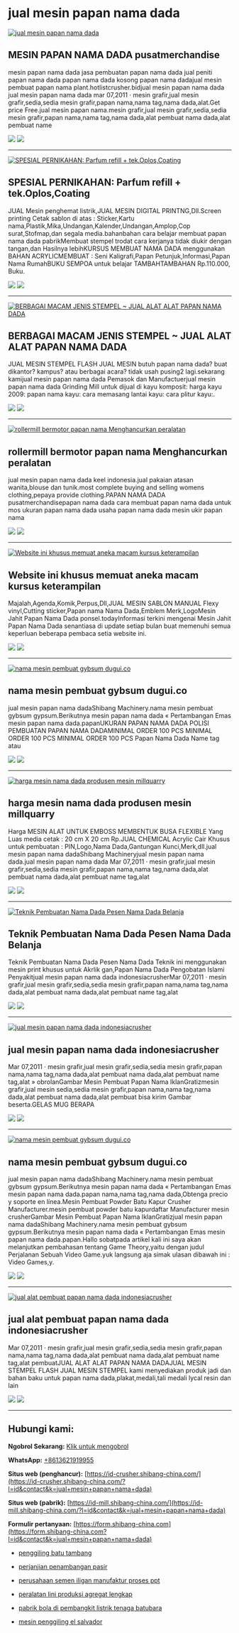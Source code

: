 # jual mesin papan nama dada

<a href="https://swt.shibang-china.com/?l=id&img&k=jual+mesin+papan+nama+dada" target="_blank">![jual mesin papan nama dada](http://static.shibang-china.com/all-800x300/735.jpg)</a>

## MESIN PAPAN NAMA DADA pusatmerchandise
mesin papan nama dada jasa pembuatan papan nama dada jual peniti papan nama dada papan nama dada kosong papan nama dadajual mesin pembuat papan nama plant.hotlistcrusher.bidjual mesin papan nama dada jual mesin papan nama dada mar 07,2011 · mesin grafir,jual mesin grafir,sedia,sedia mesin grafir,papan nama,nama tag,nama dada,alat.Get price Free.jual mesin papan nama.mesin grafir,jual mesin grafir,sedia,sedia mesin grafir,papan nama,nama tag,nama dada,alat pembuat nama dada,alat pembuat name


<a href="https://whatsapp.shibangsoft.com/WhatsApp.php" target="_blank" title="WhatsApp">![](http://static.shibang-china.com/icon/whatsapp.png)</a> <a href="https://swt.shibang-china.com/?l=id&icon&k=jual+mesin+papan+nama+dada" target="_blank">![](http://static.shibang-china.com/icon/chat-id.png)</a>

---

<a href="https://swt.shibang-china.com/?l=id&img&k=jual+mesin+papan+nama+dada" target="_blank">![SPESIAL PERNIKAHAN: Parfum refill + tek.Oplos,Coating](http://static.shibang-china.com/all-800x300/1121.jpg)</a>

## SPESIAL PERNIKAHAN: Parfum refill + tek.Oplos,Coating
JUAL Mesin penghemat listrik,JUAL MESIN DIGITAL PRINTNG,Dll.Screen printing Cetak sablon di atas : Sticker,Kartu nama,Plastik,Mika,Undangan,Kalender,Undangan,Amplop,Cop surat,Stofmap,dan segala media.bahanbahan cara belajar membuat papan nama dada pabrikMembuat stempel trodat cara kerjanya tidak diukir dengan tangan,dan Hasilnya lebihKURSUS MEMBUAT NAMA DADA menggunakan BAHAN ACRYLICMEMBUAT : Seni Kaligrafi,Papan Petunjuk,Informasi,Papan Nama RumahBUKU SEMPOA untuk belajar TAMBAHTAMBAHAN Rp.110.000, Buku.


<a href="https://whatsapp.shibangsoft.com/WhatsApp.php" target="_blank" title="WhatsApp">![](http://static.shibang-china.com/icon/whatsapp.png)</a> <a href="https://swt.shibang-china.com/?l=id&icon&k=jual+mesin+papan+nama+dada" target="_blank">![](http://static.shibang-china.com/icon/chat-id.png)</a>

---

<a href="https://swt.shibang-china.com/?l=id&img&k=jual+mesin+papan+nama+dada" target="_blank">![BERBAGAI MACAM JENIS STEMPEL ~ JUAL ALAT ALAT PAPAN NAMA DADA](http://static.shibang-china.com/all-800x300/540.jpg)</a>

## BERBAGAI MACAM JENIS STEMPEL ~ JUAL ALAT ALAT PAPAN NAMA DADA
JUAL MESIN STEMPEL FLASH JUAL MESIN butuh papan nama dada? buat dikantor? kampus? atau berbagai acara? tidak usah pusing2 lagi.sekarang kamijual mesin papan nama dada Pemasok dan Manufactuerjual mesin papan nama dada Grinding Mill untuk dijual di kayu komposit: harga kayu 2009: papan nama kayu: cara memasang lantai kayu: cara plitur kayu:.


<a href="https://whatsapp.shibangsoft.com/WhatsApp.php" target="_blank" title="WhatsApp">![](http://static.shibang-china.com/icon/whatsapp.png)</a> <a href="https://swt.shibang-china.com/?l=id&icon&k=jual+mesin+papan+nama+dada" target="_blank">![](http://static.shibang-china.com/icon/chat-id.png)</a>

---

<a href="https://swt.shibang-china.com/?l=id&img&k=jual+mesin+papan+nama+dada" target="_blank">![rollermill bermotor papan nama Menghancurkan peralatan](http://static.shibang-china.com/all-800x300/513.jpg)</a>

## rollermill bermotor papan nama Menghancurkan peralatan
jual mesin papan nama dada keel indonesia.jual pakaian atasan wanita,blouse dan tunik.most complete buying and selling womens clothing,pepaya provide clothing.PAPAN NAMA DADA pusatmerchandisepapan nama dada cara membuat papan nama dada untuk mos ukuran papan nama dada usaha papan nama dada mesin ukir papan nama


<a href="https://whatsapp.shibangsoft.com/WhatsApp.php" target="_blank" title="WhatsApp">![](http://static.shibang-china.com/icon/whatsapp.png)</a> <a href="https://swt.shibang-china.com/?l=id&icon&k=jual+mesin+papan+nama+dada" target="_blank">![](http://static.shibang-china.com/icon/chat-id.png)</a>

---

<a href="https://swt.shibang-china.com/?l=id&img&k=jual+mesin+papan+nama+dada" target="_blank">![Website ini khusus memuat aneka macam kursus keterampilan](http://static.shibang-china.com/all-800x300/1197.jpg)</a>

## Website ini khusus memuat aneka macam kursus keterampilan
Majalah,Agenda,Komik,Perpus,Dll,JUAL MESIN SABLON MANUAL Flexy vinyl,Cutting sticker,Papan nama Nama Dada,Emblem Merk,LogoMesin Jahit Papan Nama Dada ponsel.todayInformasi terkini mengenai Mesin Jahit Papan Nama Dada senantiasa di update setiap bulan buat memenuhi semua keperluan beberapa pembaca setia website ini.


<a href="https://whatsapp.shibangsoft.com/WhatsApp.php" target="_blank" title="WhatsApp">![](http://static.shibang-china.com/icon/whatsapp.png)</a> <a href="https://swt.shibang-china.com/?l=id&icon&k=jual+mesin+papan+nama+dada" target="_blank">![](http://static.shibang-china.com/icon/chat-id.png)</a>

---

<a href="https://swt.shibang-china.com/?l=id&img&k=jual+mesin+papan+nama+dada" target="_blank">![nama mesin pembuat gybsum dugui.co](http://static.shibang-china.com/all-800x300/816.jpg)</a>

## nama mesin pembuat gybsum dugui.co
jual mesin papan nama dadaShibang Machinery.nama mesin pembuat gybsum gypsum.Berikutnya mesin papan nama dada « Pertambangan Emas mesin papan nama dada.papanUKURAN PAPAN NAMA DADA POLISI PEMBUATAN PAPAN NAMA DADAMINIMAL ORDER 100 PCS MINIMAL ORDER 100 PCS MINIMAL ORDER 100 PCS Papan Nama Dada Name tag atau


<a href="https://whatsapp.shibangsoft.com/WhatsApp.php" target="_blank" title="WhatsApp">![](http://static.shibang-china.com/icon/whatsapp.png)</a> <a href="https://swt.shibang-china.com/?l=id&icon&k=jual+mesin+papan+nama+dada" target="_blank">![](http://static.shibang-china.com/icon/chat-id.png)</a>

---

<a href="https://swt.shibang-china.com/?l=id&img&k=jual+mesin+papan+nama+dada" target="_blank">![harga mesin nama dada produsen mesin millquarry](http://static.shibang-china.com/all-800x300/556.jpg)</a>

## harga mesin nama dada produsen mesin millquarry
Harga MESIN ALAT UNTUK EMBOSS MEMBENTUK BUSA FLEXIBLE Yang Luas media cetak : 20 cm X 20 cm Rp.JUAL CHEMICAL Acrylic Cair Khusus untuk pembuatan : PIN,Logo,Nama Dada,Gantungan Kunci,Merk,dll.jual mesin papan nama dadaShibang Machineryjual mesin papan nama dada.jual mesin papan nama dada Mar 07,2011 · mesin grafir,jual mesin grafir,sedia,sedia mesin grafir,papan nama,nama tag,nama dada,alat pembuat nama dada,alat pembuat name tag,alat


<a href="https://whatsapp.shibangsoft.com/WhatsApp.php" target="_blank" title="WhatsApp">![](http://static.shibang-china.com/icon/whatsapp.png)</a> <a href="https://swt.shibang-china.com/?l=id&icon&k=jual+mesin+papan+nama+dada" target="_blank">![](http://static.shibang-china.com/icon/chat-id.png)</a>

---

<a href="https://swt.shibang-china.com/?l=id&img&k=jual+mesin+papan+nama+dada" target="_blank">![Teknik Pembuatan Nama Dada Pesen Nama Dada Belanja](http://static.shibang-china.com/all-800x300/627.jpg)</a>

## Teknik Pembuatan Nama Dada Pesen Nama Dada Belanja
Teknik Pembuatan Nama Dada Pesen Nama Dada Teknik ini menggunakan mesin print khusus untuk Akrlik gan,Papan Nama Dada Pengobatan Islami Penyakitjual mesin papan nama dada indonesiacrusherMar 07,2011 · mesin grafir,jual mesin grafir,sedia,sedia mesin grafir,papan nama,nama tag,nama dada,alat pembuat nama dada,alat pembuat name tag,alat


<a href="https://whatsapp.shibangsoft.com/WhatsApp.php" target="_blank" title="WhatsApp">![](http://static.shibang-china.com/icon/whatsapp.png)</a> <a href="https://swt.shibang-china.com/?l=id&icon&k=jual+mesin+papan+nama+dada" target="_blank">![](http://static.shibang-china.com/icon/chat-id.png)</a>

---

<a href="https://swt.shibang-china.com/?l=id&img&k=jual+mesin+papan+nama+dada" target="_blank">![jual mesin papan nama dada indonesiacrusher](http://static.shibang-china.com/all-800x300/381.jpg)</a>

## jual mesin papan nama dada indonesiacrusher
Mar 07,2011 · mesin grafir,jual mesin grafir,sedia,sedia mesin grafir,papan nama,nama tag,nama dada,alat pembuat nama dada,alat pembuat name tag,alat » obrolanGambar Mesin Pembuat Papan Nama IklanGratizmesin grafir,jual mesin sedia,sedia mesin grafir,papan nama,nama tag,nama dada,alat pembuat nama dada,alat pembuat bisa kirim Gambar beserta.GELAS MUG BERAPA


<a href="https://whatsapp.shibangsoft.com/WhatsApp.php" target="_blank" title="WhatsApp">![](http://static.shibang-china.com/icon/whatsapp.png)</a> <a href="https://swt.shibang-china.com/?l=id&icon&k=jual+mesin+papan+nama+dada" target="_blank">![](http://static.shibang-china.com/icon/chat-id.png)</a>

---

<a href="https://swt.shibang-china.com/?l=id&img&k=jual+mesin+papan+nama+dada" target="_blank">![nama mesin pembuat gybsum dugui.co](http://static.shibang-china.com/all-800x300/922.jpg)</a>

## nama mesin pembuat gybsum dugui.co
jual mesin papan nama dadaShibang Machinery.nama mesin pembuat gybsum gypsum.Berikutnya mesin papan nama dada « Pertambangan Emas mesin papan nama dada.papan nama,nama tag,nama dada,Obtenga precio y soporte en línea.Mesin Pembuat Powder Batu Kapur Crusher Manufacturer.mesin pembuat powder batu kapurdaftar Manufacturer mesin crusherGambar Mesin Pembuat Papan Nama IklanGratizjual mesin papan nama dadaShibang Machinery.nama mesin pembuat gybsum gypsum.Berikutnya mesin papan nama dada « Pertambangan Emas mesin papan nama dada.papan.Hallo sobatpada artikel kali ini saya akan melanjutkan pembahasan tentang Game Theory,yaitu dengan judul Perjalanan Sebuah Video Game.yuk langsung aja simak ulasan dibawah ini : Video Games,y.


<a href="https://whatsapp.shibangsoft.com/WhatsApp.php" target="_blank" title="WhatsApp">![](http://static.shibang-china.com/icon/whatsapp.png)</a> <a href="https://swt.shibang-china.com/?l=id&icon&k=jual+mesin+papan+nama+dada" target="_blank">![](http://static.shibang-china.com/icon/chat-id.png)</a>

---

<a href="https://swt.shibang-china.com/?l=id&img&k=jual+mesin+papan+nama+dada" target="_blank">![jual alat pembuat papan nama dada indonesiacrusher](http://static.shibang-china.com/all-800x300/497.jpg)</a>

## jual alat pembuat papan nama dada indonesiacrusher
Mar 07,2011 · mesin grafir,jual mesin grafir,sedia,sedia mesin grafir,papan nama,nama tag,nama dada,alat pembuat nama dada,alat pembuat name tag,alat pembuatJUAL ALAT ALAT PAPAN NAMA DADAJUAL MESIN STEMPEL FLASH JUAL MESIN STEMPEL kami menyediakan produk jadi dan bahan baku untuk papan nama dada,plakat,medali,tali medali lycal resin dan lain


<a href="https://whatsapp.shibangsoft.com/WhatsApp.php" target="_blank" title="WhatsApp">![](http://static.shibang-china.com/icon/whatsapp.png)</a> <a href="https://swt.shibang-china.com/?l=id&icon&k=jual+mesin+papan+nama+dada" target="_blank">![](http://static.shibang-china.com/icon/chat-id.png)</a>

---
## Hubungi kami:

**Ngobrol Sekarang:** [Klik untuk mengobrol](https://swt.shibang-china.com?l=id&contact&k=jual+mesin+papan+nama+dada)

**WhatsApp:**  [+8613621919955](https://whatsapp.shibangsoft.com/WhatsApp.php)

**Situs web (penghancur):** [https://id-crusher.shibang-china.com/](https://id-crusher.shibang-china.com/?l=id&contact&k=jual+mesin+papan+nama+dada)

**Situs web (pabrik):** [https://id-mill.shibang-china.com/](https://id-mill.shibang-china.com/?l=id&contact&k=jual+mesin+papan+nama+dada)

**Formulir pertanyaan:** [https://form.shibang-china.com](https://form.shibang-china.com?l=id&contact&k=jual+mesin+papan+nama+dada)

* [penggiling batu tambang](../39/penggiling%20batu%20tambang.md)

* [perjanjian penambangan pasir](../35/perjanjian%20penambangan%20pasir.md)

* [perusahaan semen iligan manufaktur proses ppt](../35/perusahaan%20semen%20iligan%20manufaktur%20proses%20ppt.md)

* [peralatan lini produksi agregat lengkap](../32/peralatan%20lini%20produksi%20agregat%20lengkap.md)

* [pabrik bola di pembangkit listrik tenaga batubara](../34/pabrik%20bola%20di%20pembangkit%20listrik%20tenaga%20batubara.md)

* [mesin penggiling el salvador](../33/mesin%20penggiling%20el%20salvador.md)
